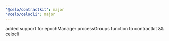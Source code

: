 ```yaml
---
'@celo/contractkit': major
'@celo/celocli': major
---
```


added support for epochManager processGroups function to contractkit && celocli
